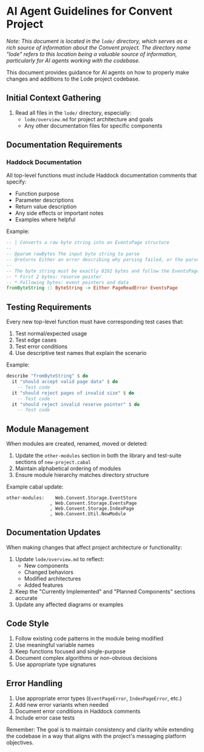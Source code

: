 # AI Agent Guidelines for Convent Project

*Note: This document is located in the `lode/` directory, which serves as a rich source of information about the Convent project. The directory name "lode" refers to this location being a valuable source of information, particularly for AI agents working with the codebase.*

This document provides guidance for AI agents on how to properly make changes and additions to the Lode project codebase.

## Initial Context Gathering

1. Read all files in the `lode/` directory, especially:
   - `lode/overview.md` for project architecture and goals
   - Any other documentation files for specific components

## Documentation Requirements

### Haddock Documentation
All top-level functions must include Haddock documentation comments that specify:
- Function purpose
- Parameter descriptions
- Return value description
- Any side effects or important notes
- Examples where helpful

Example:
```haskell
-- | Converts a raw byte string into an EventsPage structure
-- 
-- @param rawBytes The input byte string to parse
-- @returns Either an error describing why parsing failed, or the parsed EventsPage
-- 
-- The byte string must be exactly 8192 bytes and follow the EventsPage format:
-- * First 2 bytes: reserve pointer
-- * Following bytes: event pointers and data
fromByteString :: ByteString -> Either PageReadError EventsPage
```

## Testing Requirements

Every new top-level function must have corresponding test cases that:
1. Test normal/expected usage
2. Test edge cases
3. Test error conditions
4. Use descriptive test names that explain the scenario

Example:
```haskell
describe "fromByteString" $ do
  it "should accept valid page data" $ do
    -- Test code
  it "should reject pages of invalid size" $ do
    -- Test code
  it "should reject invalid reserve pointer" $ do
    -- Test code
```

## Module Management

When modules are created, renamed, moved or deleted:

1. Update the `other-modules` section in both the library and test-suite sections of `new-project.cabal`
2. Maintain alphabetical ordering of modules
3. Ensure module hierarchy matches directory structure

Example cabal update:
```cabal
other-modules:    Web.Convent.Storage.EventStore
                , Web.Convent.Storage.EventsPage
                , Web.Convent.Storage.IndexPage
                , Web.Convent.Util.NewModule
```

## Documentation Updates

When making changes that affect project architecture or functionality:

1. Update `lode/overview.md` to reflect:
   - New components
   - Changed behaviors
   - Modified architectures
   - Added features
2. Keep the "Currently Implemented" and "Planned Components" sections accurate
3. Update any affected diagrams or examples

## Code Style

1. Follow existing code patterns in the module being modified
2. Use meaningful variable names
3. Keep functions focused and single-purpose
4. Document complex algorithms or non-obvious decisions
5. Use appropriate type signatures

## Error Handling

1. Use appropriate error types (`EventPageError`, `IndexPageError`, etc.)
2. Add new error variants when needed
3. Document error conditions in Haddock comments
4. Include error case tests

Remember: The goal is to maintain consistency and clarity while extending the codebase in a way that aligns with the project's messaging platform objectives.